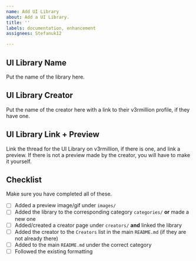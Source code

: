 ```yaml
---
name: Add UI Library
about: Add a UI Library.
title: ''
labels: documentation, enhancement
assignees: Stefanuk12

---
```


## UI Library Name
Put the name of the library here.

## UI Library Creator
Put the name of the creator here with a link to their v3rmillion profile, if they have one.

## UI Library Link + Preview
Link the thread for the UI Library on v3rmillion, if there is one, and link a preview. If there is not a preview made by the creator, you will have to make it yourself.

## Checklist
Make sure you have completed all of these.
- [ ] Added a preview image/gif under `images/`
- [ ] Added the library to the corresponding category `categories/` **or** made a new one
- [ ] Added/created a creator page under `creators/` **and** linked the library
- [ ] Added the creator to the `Creators` list in the main `README.md` (if they are not already there)
- [ ] Added to the main `README.md` under the correct category
- [ ] Followed the existing formatting
